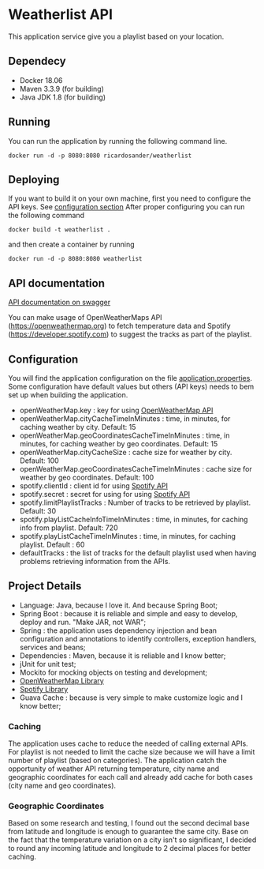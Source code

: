 # Weatherlist API

This application service give you a playlist based on your location.

## Dependecy
* Docker 18.06
* Maven 3.3.9 (for building)
* Java JDK 1.8 (for building)

## Running

You can run the application by running the following command line.

```
docker run -d -p 8080:8080 ricardosander/weatherlist
```

## Deploying

If you want to build it on your own machine, first you need to configure the API keys. See
[configuration section](#configuration)
After proper configuring you can run the following command

```
docker build -t weatherlist .
```
and then create a container by running

```
docker run -d -p 8080:8080 weatherlist
```

## API documentation
[API documentation on swagger](https://app.swaggerhub.com/apis/ricardosander/weatherlist/1.0.0)

You can make usage of OpenWeatherMaps API (https://openweathermap.org) to fetch temperature data and
Spotify (https://developer.spotify.com) to suggest the tracks as part of the playlist.

## Configuration

You will find the application configuration on the file 
[application.properties](src/main/resources/application.properties).  
Some configuration have default values but others (API keys) needs to bem set up when building the
application.

- openWeatherMap.key : key for using [OpenWeatherMap API](https://openweathermap.org/api)
- openWeatherMap.cityCacheTimeInMinutes : time, in minutes, for caching weather by city. Default: 15
- openWeatherMap.geoCoordinatesCacheTimeInMinutes : time, in minutes, for caching weather by geo
coordinates. Default: 15
- openWeatherMap.cityCacheSize : cache size for weather by city. Default: 100
- openWeatherMap.geoCoordinatesCacheTimeInMinutes : cache size for weather by geo coordinates.
Default: 100
- spotify.clientId : client id for using [Spotify API](https://developer.spotify.com)
- spotify.secret : secret for using for using [Spotify API](https://developer.spotify.com)
- spotify.limitPlaylistTracks : Number of tracks to be retrieved by playlist. Default: 30
- spotify.playListCacheInfoTimeInMinutes : time, in minutes, for caching info from playlist.
Default: 720
- spotify.playListCacheTimeInMinutes : time, in minutes, for caching playlist. Default : 60
- defaultTracks : the list of tracks for the default playlist used when having problems retrieving
information from the APIs.

## Project Details
 - Language: Java, because I love it. And because Spring Boot;
 - Spring Boot : because it is reliable and simple and easy to develop, deploy and run. "Make JAR,
 not WAR";
 - Spring : the application uses dependency injection and bean configuration and annotations to
 identify controllers, exception handlers, services and beans;
 - Dependencies : Maven, because it is reliable and I know better;
 - jUnit for unit test;
 - Mockito for mocking objects on testing and development;
 - [OpenWeatherMap Library](https://bitbucket.org/aksinghnet/owm-japis)
 - [Spotify Library](https://github.com/thelinmichael/spotify-web-api-java)
 - Guava Cache : because is very simple to make customize logic and I know better;
 
### Caching
The application uses cache to reduce the needed of calling external APIs. For playlist is not needed
to limit the cache size because we will have a limit number of playlist (based on categories).
The application catch the opportunity of weather API returning temperature, city name and
geographic coordinates for each call and already add cache for both cases (city name and
geo coordinates).

### Geographic Coordinates
Based on some research and testing, I found out the second decimal base from latitude and longitude
is enough to guarantee the same city. Base on the fact that the temperature variation on a city isn't
so significant, I decided to round any incoming latitude and longitude to 2 decimal places for better
caching. 